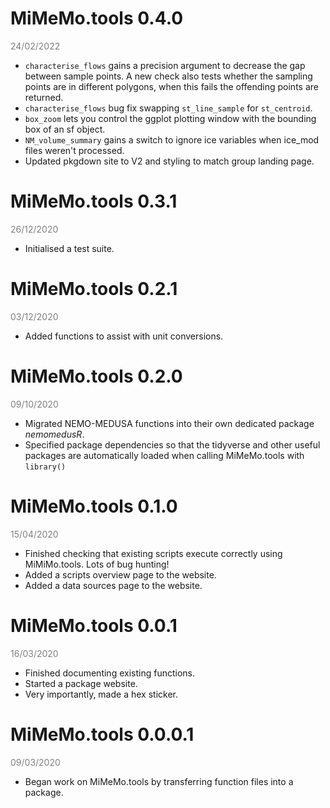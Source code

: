 # MiMeMo.tools 0.4.0 
<span style="color:grey;">24/02/2022</span>

* `characterise_flows` gains a precision argument to decrease the gap between sample points. A new check also tests whether the sampling points are in different polygons, when this fails the offending points are returned.
* `characterise_flows` bug fix swapping `st_line_sample` for `st_centroid`.
* `box_zoom` lets you control the ggplot plotting window with the bounding box of an sf object.
* `NM_volume_summary` gains a switch to ignore ice variables when ice_mod files weren't processed.
* Updated pkgdown site to V2 and styling to match group landing page.

# MiMeMo.tools 0.3.1 
<span style="color:grey;">26/12/2020</span>

* Initialised a test suite.

# MiMeMo.tools 0.2.1 
<span style="color:grey;">03/12/2020</span>

* Added functions to assist with unit conversions.

# MiMeMo.tools 0.2.0 
<span style="color:grey;">09/10/2020</span>

* Migrated NEMO-MEDUSA functions into their own dedicated package *nemomedusR*.
* Specified package dependencies so that the tidyverse and other useful packages are automatically loaded when calling MiMeMo.tools with `library()`

# MiMeMo.tools 0.1.0 
<span style="color:grey;">15/04/2020</span>

* Finished checking that existing scripts execute correctly using MiMiMo.tools. Lots of bug hunting!
* Added a scripts overview page to the website.
* Added a data sources page to the website.

# MiMeMo.tools 0.0.1 
<span style="color:grey;">16/03/2020</span>

* Finished documenting existing functions.
* Started a package website.
* Very importantly, made a hex sticker.

# MiMeMo.tools 0.0.0.1 
<span style="color:grey;">09/03/2020</span>

* Began work on MiMeMo.tools by transferring function files into a package.
